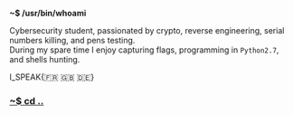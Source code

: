 **~$ /usr/bin/whoami**

Cybersecurity student, passionated by crypto, reverse engineering, serial numbers killing, and pens testing.  
During my spare time I enjoy capturing flags, programming in `Python2.7`, and shells hunting.  

I_SPEAK{:fr: :uk: :de:}

### [~$ cd ..](../)
